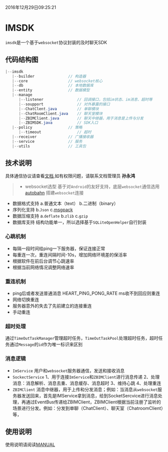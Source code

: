 2016年12月29日09:25:21
# IMSDK

`imsdk`是一个基于`websocket`协议封装的及时聊天SDK

## 代码结构图
```java
|--imsdk
   |--builder               // 构造器
   |--core                  // websocket核心
   |--db                    // 本地数据库
   |--entity                // 数据模型
   |--manage
      |--listener               // 回调接口，包括im状态、im消息、超时等
      |--soupport               // 对外暴露的接口
      |--ChatClent.java         // 单聊模块
      |--ChatRoomClient.java    // 聊天室模块
      |--ZBIMClient.java        // 聊天中继器，用于消息是上传与分发
      |--ZBIMSDK.java           // SDK入口
   |--policy                // 策略
      |--timeout                // 超时
   |--receiver              // 广播接收器
   |--service               // 服务
   |--utils                 // 工具包

```

## 技术说明
具体通信协议请查看[文档](http://www.kancloud.cn/xiew/webim/192522),如有权限问题，请联系文档管理员 **孙永鸿**

>- websocket选型
基于对`Android`的友好支持，底层`websocket`通信选用 [autobahn](http://autobahn.ws/android/) 搭建`websocket`连接
- 数据格式支持
a.普通文本（text）
b.二进制（binary）
- 序列化支持
b.`Json`
c.[msgpack](http://msgpack.org/)
- 数据压缩支持
a.`deflate`
b.`zlib`
c.`gzip`
- 数据库支持
结构功能单一，所以选择基于`SQLiteOpenHelper`自行封装

### 心跳机制

- 每隔一段时间给ping一下服务器，保证连接正常
- 每重连一次，重连间隔时间-10s，增加网络环境差的保活率
- 根据软件在前后台调节心跳速率
- 根据当前网络情况调整网络速率

### 重连机制
- ping后或者发送普通消息 HEART_PING_PONG_RATE ms收不到回应则重连
- 网络切换重连
- 服务器意外的失去了先前建立的连接重连
- 手动重连

### 超时处理
通过`TimeOutTaskManager`管理超时任务，`TimeOutTaskPool`处理超时任务，超时任务通过`Message`的`id`作为唯一标识来区别

### 消息逻辑

- `ImService`
用户和`websocket`服务器通信，发送和接收消息
- `SockectService`
1、用于连接`ImService`和`ZBIMClient`进行消息传递
2、处理消息：消息解析、消息去重、消息缓存、消息超时
3、维持心跳
4、处理重连
- `ZBIMClient`
消息中继器，用于上传和分发消息；例如：当消息从`websocket`服务器发送回来，首先是IMService拿到消息，给到SocketSercvice进行消息处理，再通过EventBus传递给ZBIMClient，ZBIMClient根据当前注册了监听的场景进行分发。例如：分发到单聊（ChatClient）、聊天室（ChatroomClient）等，

## 使用说明

使用说明请阅读[MANUAL](MANUAL.md)